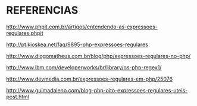 
REFERENCIAS
============

http://www.phpit.com.br/artigos/entendendo-as-expressoes-regulares.phpit

http://pt.kioskea.net/faq/9895-php-expressoes-regulares

http://www.diogomatheus.com.br/blog/php/expressoes-regulares-no-php/

http://www.ibm.com/developerworks/br/library/os-php-regex1/

http://www.devmedia.com.br/expressoes-regulares-em-php/25076

http://www.guimadaleno.com/blog-php-oito-expressoes-regulares-uteis-post.html 